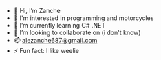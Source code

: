 - 👋 Hi, I’m Zanche
- 👀 I'm interested in programming and motorcycles
- 🌱 I’m currently learning C# .NET
- 💞️ I’m looking to collaborate on (i don't know)
- 📫 alezanche687@gmail.com
- ⚡ Fun fact: I like weelie 

<!---
Zanche22/Zanche22 is a ✨ special ✨ repository because its `README.md` (this file) appears on your GitHub profile.
You can click the Preview link to take a look at your changes.
--->
